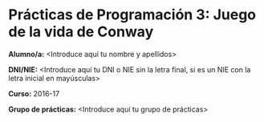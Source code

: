 # Prácticas de Programación 3: Juego de la vida de Conway
**Alumno/a:** <Introduce aquí tu nombre y apellidos>

**DNI/NIE:** <Introduce aquí tu DNI o NIE sin la letra final, si es un NIE con la letra inicial en mayúsculas>

**Curso:** 2016-17

**Grupo de prácticas:** <Introduce aquí tu grupo de prácticas>
